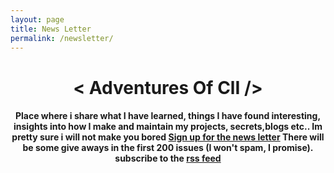 ```yaml
---
layout: page
title: News Letter
permalink: /newsletter/
---
```


<h1 align="center"> < Adventures Of ClI /> </h1>
<h4 align="center"> Place where i share what I have learned, things I have found interesting, insights into how I make and maintain my projects, secrets,blogs etc.. Im pretty sure i will not make you bored <a href="http://getrevue.co/profile/alestor123" target="_blank">Sign up for the news letter</a> There will be some give aways in the first 200 issues (I won't spam, I promise).  subscribe to the <a href="http://getrevue.co/profile/alestor123?format=rss" target="_blank"> rss feed </a></h4>
